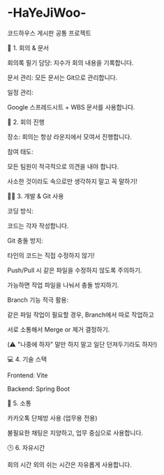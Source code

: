 # -HaYeJiWoo-
코드하우스 게시판 공통 프로젝트

📌 1. 회의 & 문서

회의록 필기 담당: 지수가 회의 내용을 기록합니다.

문서 관리: 모든 문서는 Git으로 관리합니다.

일정 관리:

Google 스프레드시트 + WBS 문서를 사용합니다.



💬 2. 회의 진행

장소: 회의는 항상 라운지에서 모여서 진행합니다.

참여 태도:

모든 팀원이 적극적으로 의견을 내야 합니다.

사소한 것이라도 속으로만 생각하지 말고 꼭 말하기!



🧑‍💻 3. 개발 & Git 사용

코딩 방식:

코드는 각자 작성합니다.

Git 충돌 방지:

타인의 코드는 직접 수정하지 않기!

Push/Pull 시 같은 파일을 수정하지 않도록 주의하기.

가능하면 작업 파일을 나눠서 충돌 방지하기.

Branch 기능 적극 활용:

같은 파일 작업이 필요할 경우, Branch에서 따로 작업하고

서로 소통해서 Merge or 제거 결정하기.

(⚠️ "나중에 하자" 말만 하지 말고 일단 던져두기라도 하자!)



💻 4. 기술 스택

Frontend: Vite

Backend: Spring Boot



📱 5. 소통

카카오톡 단체방 사용 (업무용 전용)

불필요한 채팅은 지양하고, 업무 중심으로 사용합니다.



🕒 6. 자유시간

회의 시간 외의 쉬는 시간은 자유롭게 사용합니다.
